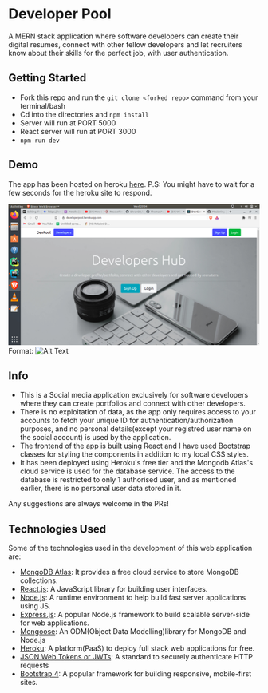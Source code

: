 # Developer Pool

A MERN stack application where software developers can create their digital resumes, connect with other
fellow developers and let recruiters know about their skills for the perfect job, with user authentication.

## Getting Started

-   Fork this repo and run the `git clone <forked repo>` command from your terminal/bash
-   Cd into the directories and `npm install`
-   Server will run at PORT 5000    
-   React server will run at PORT 3000
-   `npm run dev`

## Demo

The app has been hosted on heroku [here](https://developerpool.herokuapp.com/).
P.S: You might have to wait for a few seconds for the heroku site to respond.

<p align="center">

![GitHub Logo](/client/src/img/1.png)
Format: ![Alt Text](url)

</p>

## Info

-   This is a Social media application exclusively for software developers where they can create portfolios and connect with other developers.
-   There is no exploitation of data, as the app only requires access to your accounts to fetch your unique ID for authentication/authorization purposes, and no personal details(except your registred user name on the social account) is used by the application.
-   The frontend of the app is built using React and I have used Bootstrap classes for styling the components in addition to my local CSS styles.
-   It has been deployed using Heroku's free tier and the Mongodb Atlas's cloud service is used for the database service. The access to the database is restricted to only 1 authorised user, and as mentioned earlier, there is no personal user data stored in it.

Any suggestions are always welcome in the PRs!

## Technologies Used

Some of the technologies used in the development of this web application are:

-   [MongoDB Atlas](https://www.mongodb.com/cloud/atlas): It provides a free cloud service to store MongoDB collections.
-   [React.js](https://reactjs.org/): A JavaScript library for building user interfaces.
-   [Node.js](https://nodejs.org/en/): A runtime environment to help build fast server applications using JS.
-   [Express.js](https://expressjs.com/): A popular Node.js framework to build scalable server-side for web applications.
-   [Mongoose](https://mongoosejs.com/): An ODM(Object Data Modelling)library for MongoDB and Node.js
-   [Heroku](http://heroku.com/): A platform(PaaS) to deploy full stack web applications for free.
-   [JSON Web Tokens or JWTs](https://jwt.io/): A standard to securely authenticate HTTP requests
-   [Bootstrap 4](https://getbootstrap.com/docs/4.0/getting-started/introduction/): A popular framework for building responsive, mobile-first sites.

